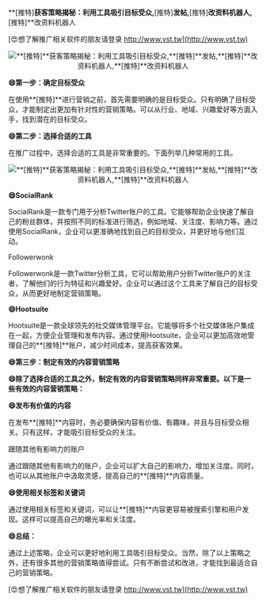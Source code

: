 **[推特]**获客策略揭秘：利用工具吸引目标受众,**[推特]**发帖,**[推特]**改资料机器人,**[推特]**改资料机器人

[😍想了解推广相关软件的朋友请登录 http://www.vst.tw](http://www.vst.tw)

 <center><img src="https://vst.tw/MP4/tuiguang/png/8.png" alt="**[推特]**获客策略揭秘：利用工具吸引目标受众,**[推特]**发帖,**[推特]**改资料机器人,**[推特]**改资料机器人"></center>

**😄第一步：确定目标受众**

在使用**[推特]**进行营销之前，首先需要明确的是目标受众。只有明确了目标受众，才能制定出更加有针对性的营销策略。可以从行业、地域、兴趣爱好等方面入手，找到潜在的目标受众。

**😄第二步：选择合适的工具**

在推广过程中，选择合适的工具是非常重要的。下面列举几种常用的工具。

 <center><img src="https://vst.tw/MP4/tuiguang/png/8.png" alt="**[推特]**获客策略揭秘：利用工具吸引目标受众,**[推特]**发帖,**[推特]**改资料机器人,**[推特]**改资料机器人"></center>

**😄SocialRank**

SocialRank是一款专门用于分析Twitter账户的工具。它能够帮助企业快速了解自己的粉丝群体，并按照不同的标准进行筛选，例如地域、关注度、影响力等。通过使用SocialRank，企业可以更准确地找到自己的目标受众，并更好地与他们互动。

Followerwonk

Followerwonk是一款Twitter分析工具，它可以帮助用户分析Twitter账户的关注者，了解他们的行为特征和兴趣爱好。企业可以通过这个工具来了解自己的目标受众，从而更好地制定营销策略。

**😄Hootsuite**

Hootsuite是一款全球领先的社交媒体管理平台。它能够将多个社交媒体账户集成在一起，方便企业管理和发布内容。通过使用Hootsuite，企业可以更加高效地管理自己的**[推特]**账户，减少时间成本，提高获客效果。

**😄第三步：制定有效的内容营销策略**

**😄除了选择合适的工具之外，制定有效的内容营销策略同样非常重要。以下是一些有效的内容营销策略：**

**😄发布有价值的内容**

在发布**[推特]**内容时，务必要确保内容有价值、有趣味，并且与目标受众相关。只有这样，才能吸引目标受众的关注。

跟随其他有影响力的账户

通过跟随其他有影响力的账户，企业可以扩大自己的影响力，增加关注度。同时，也可以从其他账户中汲取灵感，提高自己的**[推特]**内容质量。

**😄使用相关标签和关键词**

通过使用相关标签和关键词，可以让**[推特]**内容更容易被搜索引擎和用户发现。这样可以提高自己的曝光率和关注度。

**😄总结：**

通过上述策略，企业可以更好地利用工具吸引目标受众。当然，除了以上策略之外，还有很多其他的营销策略值得尝试。只有不断尝试和改进，才能找到最适合自己的营销策略。

[😍想了解推广相关软件的朋友请登录 http://www.vst.tw](http://www.vst.tw)



